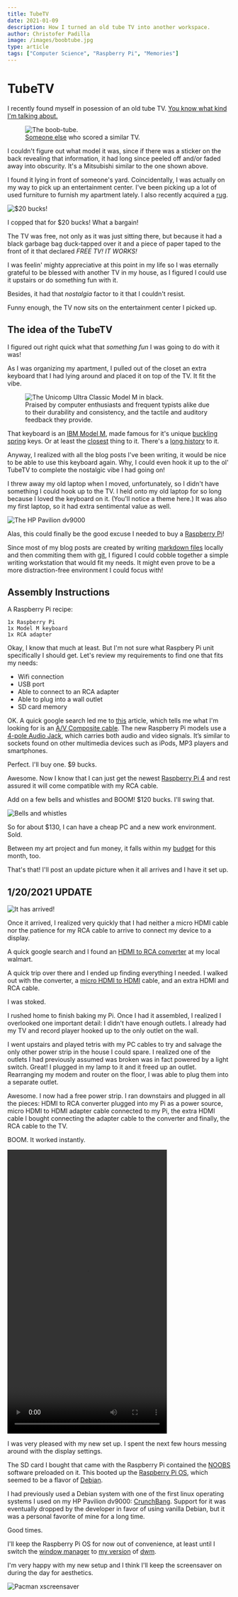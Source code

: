 ```yaml
---
title: TubeTV
date: 2021-01-09
description: How I turned an old tube TV into another workspace.
author: Christofer Padilla
image: /images/boobtube.jpg
type: article
tags: ["Computer Science", "Raspberry Pi", "Memories"]
---
```


# TubeTV

I recently found myself in posession of an old tube TV. [You know what kind I'm talking about.](https://en.wikipedia.org/wiki/Cathode-ray_tube)

<figure>
  <img
  src="/images/boobtube.jpg"
  alt="The boob-tube.">
  <figcaption><a href="https://www.reddit.com/r/retrogaming/comments/9f3lk9/just_scored_a_free_27_inch_crt_shes_a_bit_dusty/">Someone else</a> who scored a similar TV.</figcaption>
</figure>

I couldn't figure out what model it was, since if there was a sticker on the back revealing that information, it had long since peeled off and/or faded away into obscurity. It's a Mitsubishi similar to the one shown above.

I found it lying in front of someone's yard. Coincidentally, I was actually on my way to pick up an entertainment center. I've been picking up a lot of used furniture to furnish my apartment lately. I also recently acquired a [rug](/blog/2021/1/8/The_Eternal_War_Machine.md).

![$20 bucks!](/images/entertainmentcenter.jpg)

I copped that for $20 bucks! What a bargain!

The TV was free, not only as it was just sitting there, but because it had a black garbage bag duck-tapped over it and a piece of paper taped to the front of it that declared *FREE TV! IT WORKS!*

I was feelin' mighty appreciative at this point in my life so I was eternally grateful to be blessed with another TV in my house, as I figured I could use it upstairs or do something fun with it.

Besides, it had that *nostalgia* factor to it that I couldn't resist.

Funny enough, the TV now sits on the entertainment center I picked up.

## The idea of the TubeTV

I figured out right quick what that *something fun* I was going to do with it was!

As I was organizing my apartment, I pulled out of the closet an extra keyboard that I had lying around and placed it on top of the TV. It fit the vibe.

<figure>
  <img
  src="/images/unicompultraclassicmodelmblack.jpg"
  alt="The Unicomp Ultra Classic Model M in black.">
  <figcaption>Praised by computer enthusiasts and frequent typists alike due to their durability and consistency, and the tactile and auditory feedback they provide.</figcaption>
</figure>

That keyboard is an [IBM Model M](https://en.wikipedia.org/wiki/Model_M_keyboard), made famous for it's unique [buckling spring](https://en.wikipedia.org/wiki/Buckling_spring) keys. Or at least the [closest](https://www.pckeyboard.com/) thing to it. There's a [long history](https://www.youtube.com/watch?v=-A-vRZth7SI) to it.

Anyway, I realized with all the blog posts I've been writing, it would be nice to be able to use this keyboard again. Why, I could even hook it up to the ol' TubeTV to complete the nostalgic vibe I had going on!

I threw away my old laptop when I moved, unfortunately, so I didn't have something I could hook up to the TV. I held onto my old laptop for so long because I loved the keyboard on it. (You'll notice a theme here.) It was also my first laptop, so it had extra sentimental value as well.

![The HP Pavilion dv9000](/images/hppaviliondv9000.jpg)

Alas, this could finally be the good excuse I needed to buy a [Raspberry Pi](https://www.raspberrypi.org/)!

Since most of my blog posts are created by writing [markdown files](https://www.markdownguide.org/cheat-sheet/) locally and then commiting them with [git](https://git-scm.com/), I figured I could cobble together a simple writing workstation that would fit my needs. It might even prove to be a more distraction-free environment I could focus with!

## Assembly Instructions

A Raspberry Pi recipe:

    1x Raspberry Pi
    1x Model M keyboard
    1x RCA adapter

Okay, I know that much at least. But I'm not sure what Raspbery Pi unit specifically I should get. Let's review my requirements to find one that fits my needs:

* Wifi connection
* USB port
* Able to connect to an RCA adapter
* Able to plug into a wall outlet
* SD card memory

OK. A quick google search led me to [this](https://www.raspberrypi.org/forums/viewtopic.php?t=165943) article, which tells me what I'm looking for is an [A/V Composite cable](https://thepihut.com/products/av-composite-cable-3-5mm-to-3-x-rca-3m). The new Raspberry Pi models use a [4-pole Audio Jack](https://www.raspberrypi-spy.co.uk/2014/07/raspberry-pi-model-b-3-5mm-audiovideo-jack), which carries both audio and video signals. It’s similar to sockets found on other multimedia devices such as iPods, MP3 players and smartphones.

Perfect. I'll buy one. $9 bucks.

Awesome. Now I know that I can just get the newest [Raspberry Pi 4](https://makerbright.com/raspberry-pi-4-8gb.html) and rest assured it will come compatible with my RCA cable.

Add on a few bells and whistles and BOOM! $120 bucks. I'll swing that.

![Bells and whistles](/images/bling.png)

So for about $130, I can have a cheap PC and a new work environment. Sold.

Between my art project and fun money, it falls within my [budget](https://www.youneedabudget.com/) for this month, too.

That's that! I'll post an update picture when it all arrives and I have it set up.

## 1/20/2021 UPDATE

![It has arrived!](/images/raspberrypi-snap.jpg)

Once it arrived, I realized very quickly that I had neither a micro HDMI cable nor the patience for my RCA cable to arrive to connect my device to a display.

A quick google search and I found an [HDMI to RCA converter](https://www.walmart.com/ip/onn-HDMI-to-Composite-AV-Adapter/438464292) at my local walmart.

A quick trip over there and I ended up finding everything I needed. I walked out with the converter, a [micro HDMI to HDMI](https://www.walmart.com/ip/onn-Mini-and-Micro-HDMI-to-HDMI-Adapter-Black/881189922) cable, and an extra HDMI and RCA cable.

I was stoked.

I rushed home to finish baking my Pi. Once I had it assembled, I realized I overlooked one important detail: I didn't have enough outlets. I already had my TV and record player hooked up to the only outlet on the wall.

I went upstairs and played tetris with my PC cables to try and salvage the only other power strip in the house I could spare. I realized one of the outlets I had previously assumed was broken was in fact powered by a light switch. Great! I plugged in my lamp to it and it freed up an outlet. Rearranging my modem and router on the floor, I was able to plug them into a separate outlet.

Awesome. I now had a free power strip. I ran downstairs and plugged in all the pieces: HDMI to RCA converter plugged into my Pi as a power source, micro HDMI to HDMI adapter cable connected to my Pi, the extra HDMI cable I bought connecting the adapter cable to the converter and finally, the RCA cable to the TV.

BOOM. It worked instantly.

<video width="360" height="640" controls>
  <source src="/videos/vibes.mp4" type="video/mp4">
  Your browser does not support the video tag.
</video>

I was very pleased with my new set up. I spent the next few hours messing around with the display settings.

The SD card I bought that came with the Raspberry Pi contained the [NOOBS](https://www.raspberrypi.org/downloads/noobs/) software preloaded on it. This booted up the [Raspberry Pi OS](https://www.raspberrypi.org/software/), which seemed to be a flavor of [Debian](https://en.wikipedia.org/wiki/Debian).

I had previously used a Debian system with one of the first linux operating systems I used on my HP Pavilion dv9000: [CrunchBang](https://web.archive.org/web/20140131092254/http://crunchbang.org/). Support for it was eventually dropped by the developer in favor of using vanilla Debian, but it was a personal favorite of mine for a long time.

Good times.

I'll keep the Raspberry Pi OS for now out of convenience, at least until I switch the [window manager](https://en.wikipedia.org/wiki/Window_manager) to [my version](https://github.com/cpadilla/dwm) of [dwm](https://dwm.suckless.org/).

I'm very happy with my new setup and I think I'll keep the screensaver on during the day for aesthetics.

![Pacman xscreensaver](/images/screensaver.jpg)

<TagLinks />

<Comments />
